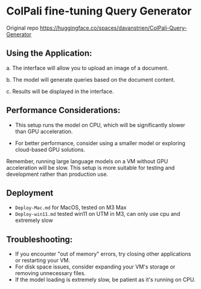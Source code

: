 # ColPali fine-tuning Query Generator
Original repo https://huggingface.co/spaces/davanstrien/ColPali-Query-Generator

## Using the Application:

   a. The interface will allow you to upload an image of a document.

   b. The model will generate queries based on the document content.

   c. Results will be displayed in the interface.

## Performance Considerations:

   * This setup runs the model on CPU, which will be significantly slower than GPU acceleration.

   * For better performance, consider using a smaller model or exploring cloud-based GPU solutions.

Remember, running large language models on a VM without GPU acceleration will be slow. This setup is more suitable for testing and development rather than production use.

## Deployment

* `Deploy-Mac.md` for MacOS, tested on M3 Max
* `Deploy-win11.md` tested win11 on UTM in M3, can only use cpu and extremely slow

## Troubleshooting:

   * If you encounter "out of memory" errors, try closing other applications or restarting your VM.
   * For disk space issues, consider expanding your VM's storage or removing unnecessary files.
   * If the model loading is extremely slow, be patient as it's running on CPU.

